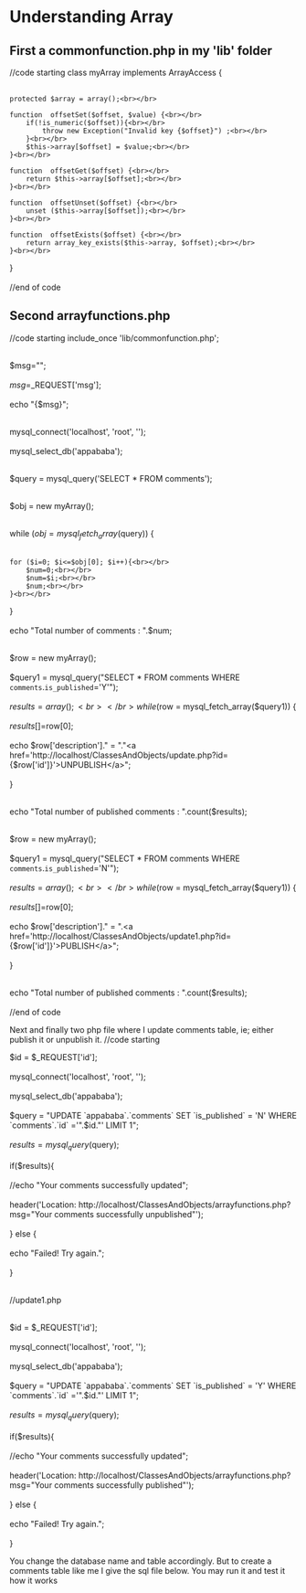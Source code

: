 # Understanding Array

## First a commonfunction.php in my 'lib' folder

//code starting
class myArray implements ArrayAccess {<br></br>

    protected $array = array();<br></br>

    function  offsetSet($offset, $value) {<br></br>
        if(!is_numeric($offset)){<br></br>
            throw new Exception("Invalid key {$offset}") ;<br></br>
        }<br></br>
        $this->array[$offset] = $value;<br></br>
    }<br></br>

    function  offsetGet($offset) {<br></br>
        return $this->array[$offset];<br></br>
    }<br></br>

    function  offsetUnset($offset) {<br></br>
        unset ($this->array[$offset]);<br></br>
    }<br></br>

    function  offsetExists($offset) {<br></br>
        return array_key_exists($this->array, $offset);<br></br>
    }<br></br>

}<br></br>
//end of code

## Second arrayfunctions.php
//code starting
    include_once 'lib/commonfunction.php';<br></br>

$msg="";<br></br>
$msg=$_REQUEST['msg'];<br></br>
echo "{$msg}";<br></br>

mysql_connect('localhost', 'root', '');<br></br>
mysql_select_db('appababa');<br></br>

$query = mysql_query('SELECT * FROM comments');<br></br>

$obj = new myArray();<br></br>

while ($obj = mysql_fetch_array($query)) {<br></br>

    for ($i=0; $i<=$obj[0]; $i++){<br></br>
        $num=0;<br></br>
        $num=$i;<br></br>
        $num;<br></br>
    }<br></br>
}<br></br>
echo "Total number of comments : ".$num;<br></br>

$row = new myArray();<br></br>
$query1 = mysql_query("SELECT * FROM comments WHERE `comments`.`is_published`='Y'");<br></br>
$results = array();<br></br>
while ($row = mysql_fetch_array($query1)) {<br></br>
    $results[]=$row[0];<br></br>
    echo $row['description']." = "."&lt;a href='http://localhost/ClassesAndObjects/update.php?id={$row['id']}'&gt;UNPUBLISH&lt;/a&gt;";<br></br>
}<br></br>

echo "Total number of published comments : ".count($results);<br></br>

$row = new myArray();<br></br>
$query1 = mysql_query("SELECT * FROM comments WHERE `comments`.`is_published`='N'");<br></br>
$results = array();<br></br>
while ($row = mysql_fetch_array($query1)) {<br></br>
    $results[]=$row[0];<br></br>
    echo $row['description']." = ".&lt;a href='http://localhost/ClassesAndObjects/update1.php?id={$row['id']}'&gt;PUBLISH&lt;/a&gt;";<br></br>
}<br></br>

echo "Total number of published comments : ".count($results);<br></br>
//end of code

Next and finally two php file where I update comments table, ie; either publish it or unpublish it.
//code starting

$id = $_REQUEST['id'];<br></br>
mysql_connect('localhost', 'root', '');<br></br>
mysql_select_db('appababa');<br></br>
$query = "UPDATE  `appababa`.`comments` SET  `is_published` =  'N' WHERE  `comments`.`id` ='".$id."' LIMIT 1";<br></br>
$results = mysql_query($query);<br></br>
if($results){<br></br>
    //echo "Your comments successfully updated";<br></br>
    header('Location: http://localhost/ClassesAndObjects/arrayfunctions.php?msg="Your comments successfully unpublished"');<br></br>
}
 else {<br></br>
    echo "Failed! Try again.";<br></br>
}<br></br>

//update1.php<br></br>

$id = $_REQUEST['id'];<br></br>
mysql_connect('localhost', 'root', '');<br></br>
mysql_select_db('appababa');<br></br>
$query = "UPDATE  `appababa`.`comments` SET  `is_published` =  'Y' WHERE  `comments`.`id` ='".$id."' LIMIT 1";<br></br>
$results = mysql_query($query);<br></br>
if($results){<br></br>
    //echo "Your comments successfully updated";<br></br>
    header('Location: http://localhost/ClassesAndObjects/arrayfunctions.php?msg="Your comments successfully published"');<br></br>
}
 else {<br></br>
    echo "Failed! Try again.";<br></br>
}
</code>
<p>
    You change the database name and table accordingly. But to create a comments table like me I give the sql file below.
    You may run it and test it how it works
</p>
